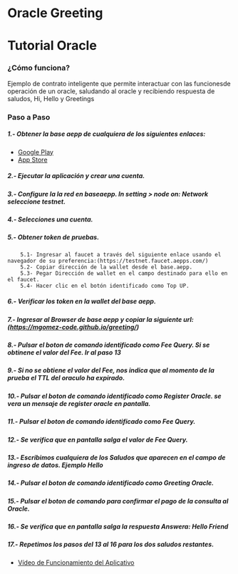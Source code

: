 # Oracle Greeting
# Tutorial Oracle
### ¿Cómo funciona?  

Ejemplo de contrato inteligente que permite interactuar con las funcionesde operación de un oracle, saludando al oracle y recibiendo respuesta de saludos, Hi, Hello y Greetings

### Paso a Paso
#####  1.- Obtener la base aepp de cualquiera de los siguientes enlaces:
  - [Google Play](https://play.google.com/store/apps/details?id=com.aeternity.base)
  - [App Store](https://apps.apple.com/ru/app/base-%C3%A6pp-wallet/id1458655724)
#####  2.- Ejecutar la aplicación y crear una cuenta.
#####  3.- Configure la la red en baseaepp. In setting > node on: Network seleccione testnet.
#####  4.- Selecciones una cuenta.
#####  5.- Obtener token de pruebas.
        5.1- Ingresar al faucet a través del siguiente enlace usando el navegador de su preferencia:(https://testnet.faucet.aepps.com/)
        5.2- Copiar dirección de la wallet desde el base.aepp.
        5.3- Pegar Dirección de wallet en el campo destinado para ello en el faucet.
        5.4- Hacer clic en el botón identificado como Top UP.
#####  6.- Verificar los token en la wallet del base aepp.
#####  7.- Ingresar al Browser de base aepp y copiar la siguiente url:(https://mgomez-code.github.io/greeting/)
#####  8.- Pulsar el boton de comando identificado como Fee Query. Si se obtinene el valor del Fee. Ir al paso 13
#####  9.- Si no se obtiene el valor del Fee, nos indica que al momento de la prueba el TTL del oraculo ha expirado.
#####  10.- Pulsar el boton de comando identificado como Register Oracle. se vera un mensaje de register oracle en pantalla.
#####  11.- Pulsar el boton de comando identificado como Fee Query.
#####  12.- Se verifica que en pantalla salga el valor de Fee Query.
#####  13.- Escribimos cualquiera de los Saludos que aparecen en el campo de ingreso de datos. Ejemplo Hello
#####  14.- Pulsar el boton de comando identificado como Greeting Oracle.
#####  15.- Pulsar el boton de comando para confirmar el pago de la consulta al Oracle.
#####  16.- Se verifica que en pantalla salga la respuesta Answera: Hello Friend
#####  17.- Repetimos los pasos del 13 al 16 para los dos saludos restantes.
  - [Vídeo de Funcionamiento del Aplicativo](https://youtu.be/KXVgPznlQps)
